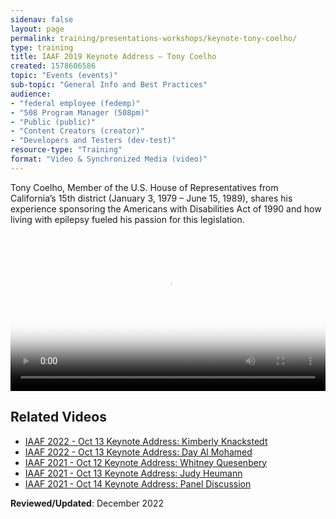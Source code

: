 ```yaml
---
sidenav: false
layout: page
permalink: training/presentations-workshops/keynote-tony-coelho/
type: training
title: IAAF 2019 Keynote Address — Tony Coelho
created: 1578606586
topic: "Events (events)"
sub-topic: "General Info and Best Practices"
audience:
- "federal employee (fedemp)"
- "508 Program Manager (508pm)"
- "Public (public)"
- "Content Creators (creator)"
- "Developers and Testers (dev-test)"
resource-type: "Training"
format: "Video & Synchronized Media (video)"
---
```

Tony Coelho, Member of the U.S. House of Representatives from California&rsquo;s 15th district (January 3, 1979 &ndash; June 15, 1989), shares his experience sponsoring the Americans with Disabilities Act of 1990 and how living with epilepsy fueled his passion for this legislation.

<video controls="controls" poster="https://assets.section508.gov/files/thumbnails/iaaf-2019-keynote-coelho-poster.png" data-vscid="3qesx4ovd" style="width:100%" class="border-base radius-lg border-0px"><source src="https://assets.section508.gov/files/2019-IAAF-Keynote-Tony-Coelho.mp4" type="video/mp4" /></video>

## Related Videos

* [IAAF 2022 - Oct 13 Keynote Address: Kimberly Knackstedt]({{site.baseurl}}/training/presentations-workshops/keynote-kim-knackstedt/)
* [IAAF 2022 - Oct 13 Keynote Address: Day Al Mohamed]({{site.baseurl}}/training/presentations-workshops/keynote-day-al-mohamed/)
* [IAAF 2021 - Oct 12 Keynote Address: Whitney Quesenbery]({{site.baseurl}}/training/presentations-workshops/keynote-whitney-quesenbery/)
* [IAAF 2021 - Oct 13 Keynote Address: Judy Heumann]({{site.baseurl}}/training/presentations-workshops/keynote-judy-heumann/)
* [IAAF 2021 - Oct 14 Keynote Address: Panel Discussion]({{site.baseurl}}/training/presentations-workshops/keynote-panel-discussion/)

**Reviewed/Updated**: December 2022